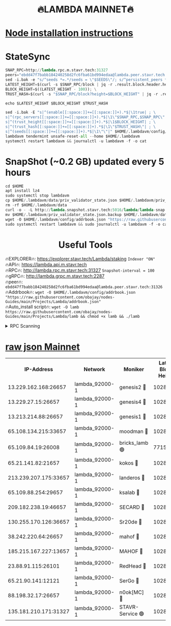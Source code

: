 <h1 align="center"> 🔥LAMBDA MAINNET🔥</h1>


[Node installation instructions](https://github.com/obajay/nodes-Guides/tree/main/Projects/Lambda)
=


# StateSync
```python
SNAP_RPC=http://lambda.rpc.m.stavr.tech:31327
peers="ebdd47f7babb184240258d2fc6fba61bd994edaa@lambda.peer.stavr.tech:31326" 
sed -i.bak -e "s/^seeds *=.*/seeds = \"$SEEDS\"/; s/^persistent_peers *=.*/persistent_peers = \"$PEERS\"/" $HOME/.lambdavm/config/config.toml
LATEST_HEIGHT=$(curl -s $SNAP_RPC/block | jq -r .result.block.header.height); \
BLOCK_HEIGHT=$((LATEST_HEIGHT - 100)); \
TRUST_HASH=$(curl -s "$SNAP_RPC/block?height=$BLOCK_HEIGHT" | jq -r .result.block_id.hash)

echo $LATEST_HEIGHT $BLOCK_HEIGHT $TRUST_HASH

sed -i.bak -E "s|^(enable[[:space:]]+=[[:space:]]+).*$|\1true| ; \
s|^(rpc_servers[[:space:]]+=[[:space:]]+).*$|\1\"$SNAP_RPC,$SNAP_RPC\"| ; \
s|^(trust_height[[:space:]]+=[[:space:]]+).*$|\1$BLOCK_HEIGHT| ; \
s|^(trust_hash[[:space:]]+=[[:space:]]+).*$|\1\"$TRUST_HASH\"| ; \
s|^(seeds[[:space:]]+=[[:space:]]+).*$|\1\"\"|" $HOME/.lambdavm/config/config.toml
lambdavm tendermint unsafe-reset-all --home $HOME/.lambdavm
systemctl restart lambdavm && journalctl -u lambdavm -f -o cat

```
# SnapShot (~0.2 GB) updated every 5 hours
```python
cd $HOME
apt install lz4
sudo systemctl stop lambdavm
cp $HOME/.lambdavm/data/priv_validator_state.json $HOME/.lambdavm/priv_validator_state.json.backup
rm -rf $HOME/.lambdavm/data
curl -o - -L http://lambda.snapshot.stavr.tech:5016/lambda/lambda-snap.tar.lz4 | lz4 -c -d - | tar -x -C $HOME/.lambdavm --strip-components 2
mv $HOME/.lambdavm/priv_validator_state.json.backup $HOME/.lambdavm/data/priv_validator_state.json
wget -O $HOME/.lambdavm/config/addrbook.json "https://raw.githubusercontent.com/obajay/nodes-Guides/main/Projects/Lambda/addrbook.json"
sudo systemctl restart lambdavm && sudo journalctl -u lambdavm -f -o cat
```
 <h1 align="center"> Useful Tools</h1>

🔥EXPLORER🔥:      https://explorer.stavr.tech/Lambda/staking	        `Indexer "ON"` \
🔥API🔥: 			 		 https://lambda.api.m.stavr.tech \
🔥RPC🔥:           http://lambda.rpc.m.stavr.tech:31327	              `Snapshot-interval = 100` \
🔥gRPC🔥:          http://lambda.grpc.m.stavr.tech:2287 \
🔥peer🔥:					 `ebdd47f7babb184240258d2fc6fba61bd994edaa@lambda.peer.stavr.tech:31326` \
🔥Addrbook🔥:    ```wget -O $HOME/.lambdavm/config/addrbook.json "https://raw.githubusercontent.com/obajay/nodes-Guides/main/Projects/Lambda/addrbook.json"``` \
🔥Auto_install script🔥: ```wget -O lamb https://raw.githubusercontent.com/obajay/nodes-Guides/main/Projects/Lambda/lamb && chmod +x lamb && ./lamb```


<details>
<summary>RPC Scanning</summary>

<h2 align="center"> We scan nodes in real time every 4 hours. And we provide the final result of RPC endpoints.
We cannot influence the operation of these nodes in any way. </h2>


```python
If Voting Power is higher than 0 --> then the Node is a validator of the network and may be subject to attack and be a potential threat to the chain.
```
```python
We marked such validators with a red symbol
```

</details>

[raw json Mainnet](https://rpc-check.lambm.stavr.tech/lambm/rpc-lambm-result.json)
=


<table><tr><th>IP-Address</th><th>Network</th><th>Moniker</th><th>Latest Block Height</th><th>Earliest Block Height</th><th>Catching Up</th><th>Voting Power</th><th>Scan Time</th></tr><tr><td>13.229.162.168:26657</td><td>lambda_92000-1</td><td>genesis2 🔴</td><td>10289049</td><td>1</td><td>False</td><td>16606838</td><td>2023-12-01T16:09:44.174310376UTC</td></tr><tr><td>13.229.27.15:26657</td><td>lambda_92000-1</td><td>genesis4 🔴</td><td>10289050</td><td>1</td><td>False</td><td>9887611</td><td>2023-12-01T16:09:47.113887124UTC</td></tr><tr><td>13.213.214.88:26657</td><td>lambda_92000-1</td><td>genesis1 🔴</td><td>10289051</td><td>1</td><td>False</td><td>107835</td><td>2023-12-01T16:09:48.496033609UTC</td></tr><tr><td>65.108.134.215:33657</td><td>lambda_92000-1</td><td>moodman 🔴</td><td>10289051</td><td>632001</td><td>False</td><td>1070005</td><td>2023-12-01T16:09:53.780582304UTC</td></tr><tr><td>65.109.84.19:26008</td><td>lambda_92000-1</td><td>bricks_lamb 🟢</td><td>7715743</td><td>7581001</td><td>False</td><td>0</td><td>2023-12-01T16:09:58.191474834UTC</td></tr><tr><td>65.21.141.82:21657</td><td>lambda_92000-1</td><td>kokos 🔴</td><td>10289051</td><td>7716001</td><td>False</td><td>546765</td><td>2023-12-01T16:09:50.886282504UTC</td></tr><tr><td>213.239.207.175:33657</td><td>lambda_92000-1</td><td>landeros 🔴</td><td>10289047</td><td>8136001</td><td>False</td><td>935337</td><td>2023-12-01T16:09:37.765681366UTC</td></tr><tr><td>65.109.88.254:29657</td><td>lambda_92000-1</td><td>ksalab 🔴</td><td>10289051</td><td>8715001</td><td>False</td><td>500926</td><td>2023-12-01T16:09:54.532965711UTC</td></tr><tr><td>209.182.238.19:46657</td><td>lambda_92000-1</td><td>SECARD 🔴</td><td>10289048</td><td>9443001</td><td>False</td><td>2092101</td><td>2023-12-01T16:09:43.256853826UTC</td></tr><tr><td>130.255.170.126:36657</td><td>lambda_92000-1</td><td>Sr20de 🔴</td><td>10289047</td><td>10014001</td><td>False</td><td>670645</td><td>2023-12-01T16:09:38.650507055UTC</td></tr><tr><td>38.242.220.64:26657</td><td>lambda_92000-1</td><td>mahof 🔴</td><td>10289045</td><td>10131001</td><td>False</td><td>770350</td><td>2023-12-01T16:09:32.952475511UTC</td></tr><tr><td>185.215.167.227:13657</td><td>lambda_92000-1</td><td>MAHOF 🔴</td><td>10289050</td><td>10134001</td><td>False</td><td>2051510</td><td>2023-12-01T16:09:47.520952605UTC</td></tr><tr><td>23.88.91.115:26101</td><td>lambda_92000-1</td><td>RedHead 🔴</td><td>10289047</td><td>10189047</td><td>False</td><td>553202</td><td>2023-12-01T16:09:38.095511570UTC</td></tr><tr><td>65.21.90.141:12121</td><td>lambda_92000-1</td><td>SerGo 🔴</td><td>10289051</td><td>10189051</td><td>False</td><td>10511534</td><td>2023-12-01T16:09:54.878920032UTC</td></tr><tr><td>88.198.32.17:26657</td><td>lambda_92000-1</td><td>n0ok[MC] 🔴</td><td>10289052</td><td>10189052</td><td>False</td><td>1578630</td><td>2023-12-01T16:09:57.861233057UTC</td></tr><tr><td>135.181.210.171:31327</td><td>lambda_92000-1</td><td>STAVR-Service 🟢</td><td>10289051</td><td>10286501</td><td>False</td><td>0</td><td>2023-12-01T16:09:53.375704541UTC</td></tr></table>

